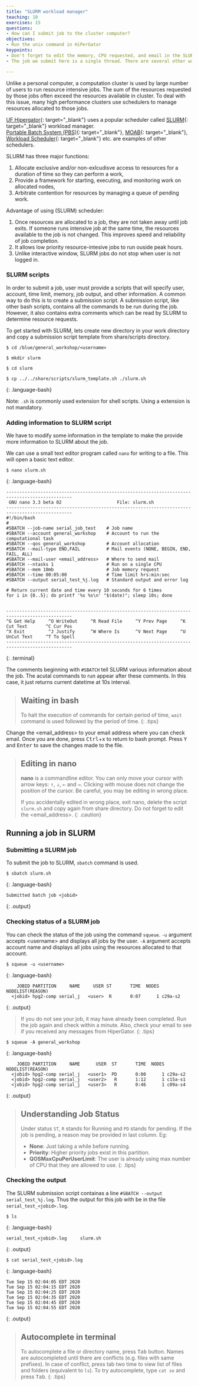 ```yaml
---
title: "SLURM workload manager"
teaching: 10
exercises: 15
questions:
- How can I submit job to the cluster computer?
objectives:
- Run the unix command in HiPerGator
keypoints:
- Don't forget to edit the memory, CPU requested, and email in the SLURM request. 
- The job we submit here is a single thread. There are several other ways to submit the job. Multithreaded, Hybrid, GPU, and array scripts request resources depending on the job you are running.

---
```


Unlike a personal computer, a computation cluster is used by large number 
of users to run resource intensive jobs. 
The sum of the resources requested by 
those jobs often exceed the resources available in cluster. 
To deal with this issue, many high performance clusters use schedulers 
to manage resources allocated to those jobs.

[UF Hipergator](https://www.rc.ufl.edu/services/hipergator/){: target="_blank"} 
uses a popular scheduler called 
[SLURM](https://slurm.schedmd.com/documentation.html){: target="_blank"} 
workload manager.  
[Portable Batch System (PBS)](https://www.openpbs.org/){: target="_blank"}, 
[MOAB](https://adaptivecomputing.com/cherry-services/moab-hpc/){: target="_blank"}, 
[Workload Scheduler](https://www.ibm.com/products/z-workload-scheduler){: target="_blank"} etc. 
are examples of other schedulers.

SLURM has three major functions:

1. Allocate exclusive and/or non-exlcudisve access to resources 
for a duration of time so they can perform a work,
2. Provide a framework for starting, executing, and monitoring work on allocated nodes,
3. Arbitrate contention for resources by managing a queue of pending work.

Advantage of using (SLURM) scheduler:
1. Once resources are allocated to a job, they are not taken away until job exits. 
If someone runs intensive job at the same time, 
the resources available to the job is not changed. 
This improves speed and reliability of job completion.
2. It allows low priority resource-intesive jobs to run ouside peak hours.
3. Unlike interactive window, SLURM jobs do not stop when user is not logged in.

### SLURM scripts

In order to submit a job, user must provide a scripts that will specify user, 
account, time limit, memory, job output, and other information.
A common way to do this is to create a submission script. 
A submission script, like other bash scripts, 
contains all the commands to be run during the job. 
However, it also contains extra comments which can be read by SLURM 
to determine resource requests.

To get started with SLURM, lets create new directory in your work directory and 
copy a submission script template from share/scripts directory.

~~~
$ cd /blue/general_workshop/<username>

$ mkdir slurm

$ cd slurm

$ cp ../../share/scripts/slurm_template.sh ./slurm.sh
~~~
{: .language-bash}

Note: `.sh` is commonly used extension for shell scripts. Using a extension is not mandatory.

### Adding information to SLURM script

We have to modify some information in the template to make the provide more information
to SLURM about the job.

We can use a small text editor program called `nano` for writing to a file.
This will open a basic text editor.

~~~
$ nano slurm.sh
~~~
{: .language-bash}

~~~
-----------------------------------------------------------------------------------------------
 GNU nano 3.3 beta 02                     File: slurm.sh
-----------------------------------------------------------------------------------------------
#!/bin/bash
#
#SBATCH --job-name serial_job_test    # Job name
#SBATCH --account general_workshop    # Account to run the computational task
#SBATCH --qos general_workshop        # Account allocation
#SBATCH --mail-type END,FAIL          # Mail events (NONE, BEGIN, END, FAIL, ALL)
#SBATCH --mail-user <email_address>   # Where to send mail  
#SBATCH --ntasks 1                    # Run on a single CPU
#SBATCH --mem 10mb                    # Job memory request
#SBATCH --time 00:05:00               # Time limit hrs:min:sec
#SBATCH --output serial_test_%j.log   # Standard output and error log

# Return current date and time every 10 seconds for 6 times
for i in {0..5}; do printf '%s %s\n' "$(date)"; sleep 10s; done


-----------------------------------------------------------------------------------------------
^G Get Help     ^O WriteOut     ^R Read File     ^Y Prev Page     ^K Cut Text       ^C Cur Pos
^X Exit         ^J Justify      ^W Where Is      ^V Next Page     ^U UnCut Text     ^T To Spell
-----------------------------------------------------------------------------------------------
~~~
{: .terminal}

The comments beginning with `#SBATCH` tell SLURM various information about the job.
The acutal commands to run appear after these comments. In this case, it just returns
current datetime at 10s interval.

> ## Waiting in bash
> To halt the execution of commands for certain period of time, 
> `wait` command is used followed by the period of time.
{: .tips}

Change the &lt;email_address&gt; to your email address where you can check email.
Once you are done, press <kbd>Ctrl</kbd>+<kbd>x</kbd> to return to bash prompt.
Press <kbd>Y</kbd> and <kbd>Enter</kbd> to save the changes made to the file.

> ## Editing in nano
> **nano** is a commandline editor. You can only move your cursor with 
> arrow keys: <kbd>↑</kbd>, <kbd>↓</kbd>, <kbd>←</kbd> and <kbd>→</kbd>.
> Clicking with mouse does not change the position of the cursor. 
> Be careful, you may be editing in wrong place.
>
> If you accidentally edited in wrong place, exit nano, 
> delete the script `slurm.sh` and copy again from share directory.
> Do not forget to edit the &lt;email_address&gt;.
{: .caution}

## Running a job in SLURM

### Submitting a SLURM job

To submit the job to SLURM, `sbatch` command is used.

~~~
$ sbatch slurm.sh 
~~~
{: .language-bash}

~~~
Submitted batch job <jobid>
~~~
{: .output}

### Checking status of a SLURM job

You can check the status of the job using the command `squeue`. 
`-u` argument accepts &lt;username&gt; and displays all jobs by the user.
`-A` argument accepts account name and displays all jobs 
using the resources allocated to that account.

~~~
$ squeue -u <username> 
~~~
{: .language-bash}

~~~
    JOBID PARTITION     NAME     USER ST       TIME  NODES NODELIST(REASON)
  <jobid> hpg2-comp serial_j   <user>  R       0:07      1 c29a-s2
~~~
{: .output}

> If you do not see your job, it may have already been completed.
> Run the job again and check within a minute.
> Also, check your email to see if you received any messages from HiperGator.
{: .tips}

~~~
$ squeue -A general_workshop
~~~
{: .language-bash}

~~~
    JOBID PARTITION     NAME      USER  ST       TIME  NODES NODELIST(REASON)
  <jobid> hpg2-comp serial_j   <user1>  PD       0:00      1 c29a-s2
  <jobid> hpg2-comp serial_j   <user2>   R       1:12      1 c15a-s1
  <jobid> hpg2-comp serial_j   <user3>   R       0:46      1 c09a-s4
~~~
{: .output}

> ## Understanding Job Status
> Under status `ST`, `R` stands for Running and `PD` stands for pending.
> If the job is pending, a reason may be provided in last column. Eg:
> - **None**: Just taking a while before running.
> - **Priority**: Higher priority jobs exist in this partition.
> - **QOSMaxCpuPerUserLimit**: The user is already using max 
> number of CPU that they are allowed to use.
{: .tips}

### Checking the output

The SLURM submission script containas a line 
`#SBATCH --output serial_test_%j.log`. Thus the output for this job
with be in the file `serial_test_<jobid>.log`.

~~~
$ ls
~~~
{: .language-bash}

~~~
serial_test_<jobid>.log     slurm.sh
~~~
{: .output}

~~~
$ cat serial_test_<jobid>.log
~~~
{: .language-bash}

~~~
Tue Sep 15 02:04:05 EDT 2020
Tue Sep 15 02:04:15 EDT 2020
Tue Sep 15 02:04:25 EDT 2020
Tue Sep 15 02:04:35 EDT 2020
Tue Sep 15 02:04:45 EDT 2020
Tue Sep 15 02:04:55 EDT 2020
~~~
{: .output}

> ## Autocomplete in terminal
> To autocomplete a file or directory name, press <kbd>Tab</kbd> button. 
> Names are autocompleted until there are conflicts (e.g. files with same prefixes).
> In case of conflict, press tab two time to view list of files and folders (equivalent to `ls`).
> To try autocomplete, type `cat se` and press <kbd>Tab</kbd>.
{: .tips}
